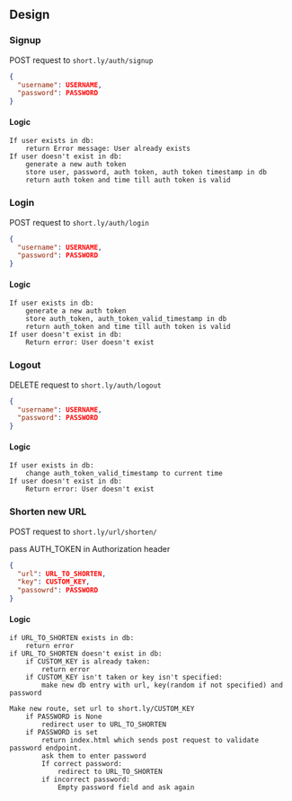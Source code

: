 ## Design

### Signup
POST request to `short.ly/auth/signup`

```json
{
  "username": USERNAME,
  "password": PASSWORD
}
```
#### Logic
```
If user exists in db:
    return Error message: User already exists
If user doesn't exist in db:
    generate a new auth token
    store user, password, auth token, auth token timestamp in db
    return auth token and time till auth token is valid
```
### Login
POST request to `short.ly/auth/login`

```json
{
  "username": USERNAME,
  "password": PASSWORD
}
```
#### Logic
```
If user exists in db:
    generate a new auth token
    store auth_token, auth_token_valid_timestamp in db
    return auth_token and time till auth token is valid
If user doesn't exist in db:
    Return error: User doesn't exist
```

### Logout
DELETE request to `short.ly/auth/logout`

```json
{
  "username": USERNAME,
  "password": PASSWORD
}
```
#### Logic
```
If user exists in db:
    change auth_token_valid_timestamp to current time
If user doesn't exist in db:
    Return error: User doesn't exist
```
### Shorten new URL
POST request to `short.ly/url/shorten/`

pass AUTH_TOKEN in Authorization header

```json
{
  "url": URL_TO_SHORTEN,
  "key": CUSTOM_KEY,
  "passowrd": PASSWORD
}
```
#### Logic
```
if URL_TO_SHORTEN exists in db:
    return error
if URL_TO_SHORTEN doesn't exist in db:
    if CUSTOM_KEY is already taken:
        return error
    if CUSTOM_KEY isn't taken or key isn't specified:
        make new db entry with url, key(random if not specified) and password

Make new route, set url to short.ly/CUSTOM_KEY
    if PASSWORD is None
        redirect user to URL_TO_SHORTEN
    if PASSWORD is set
        return index.html which sends post request to validate password endpoint.
        ask them to enter password
        If correct password:
            redirect to URL_TO_SHORTEN
        if incorrect password:
            Empty password field and ask again
            
```